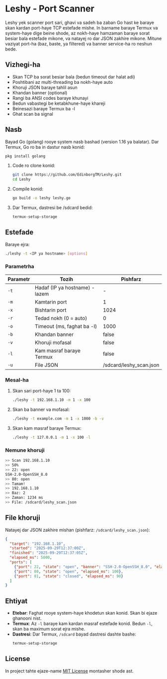 # Leshy - Port Scanner

Leshy yek scanner port sari, ghavi va sadeh ba zaban Go hast ke baraye skan kardan port-haye TCP estefade mishe. In barname baraye Termux va system-haye dige beine shode, az nokh-haye hamzaman baraye sorat besiar bala estefade mikone, va natayej ro dar JSON zakhire mikone. Mitune vaziyat port-ha (baz, baste, ya filtered) va banner service-ha ro neshun bede.

## Vizhegi-ha
- Skan TCP ba sorat besiar bala (bedun timeout dar halat adi)
- Poshtibani az multi-threading ba nokh-haye auto
- Khoruji JSON baraye tahlil asun
- Khandan banner (optional)
- Rangi ba ANSI codes baraye khunayi
- Bedun vabastegi be ketabkhune-haye khareji
- Beinesazi baraye Termux ba -l
- Ghat scan ba signal

## Nasb
Bayad Go (golang) rooye system nasb bashad (version 1.16 ya balatar). Dar Termux, Go ro ba in dastur nasb konid:

```bash
pkg install golang
```

1. Code ro clone konid:
   ```bash
   git clone https://github.com/EdinborgTM/Leshy.git
   cd Leshy
   ```

2. Compile konid:
   ```bash
   go build -o leshy leshy.go
   ```

3. Dar Termux, dastresi be /sdcard bedid:
   ```bash
   termux-setup-storage
   ```

## Estefade
Baraye ejra:
```bash
./leshy -t <IP ya hostname> [options]
```

### Parametrha
| Parametr | Tozih | Pishfarz |
|----------|-------|----------|
| `-t` | Hadaf (IP ya hostname) - lazem | - |
| `-m` | Kamtarin port | 1 |
| `-x` | Bishtarin port | 1024 |
| `-r` | Tedad nokh (0 = auto) | 0 |
| `-o` | Timeout (ms, faghat ba -l) | 1000 |
| `-b` | Khandan banner | false |
| `-v` | Khoruji mofasal | false |
| `-l` | Kam masraf baraye Termux | false |
| `-u` | File JSON | /sdcard/leshy_scan.json |

### Mesal-ha
1. Skan sari port-haye 1 ta 100:
   ```bash
   ./leshy -t 192.168.1.10 -m 1 -x 100
   ```

2. Skan ba banner va mofasal:
   ```bash
   ./leshy -t example.com -m 1 -x 1000 -b -v
   ```

3. Skan kam masraf baraye Termux:
   ```bash
   ./leshy -t 127.0.0.1 -m 1 -x 100 -l
   ```

### Nemune khoruji
```bash
>> Scan 192.168.1.10
>> 50%
>> 22: open
SSH-2.0-OpenSSH_8.0
>> 80: open
>> Tamam!
>> 192.168.1.10
>> Baz: 2
>> Zaman: 1234 ms
>> File: /sdcard/leshy_scan.json
```

## File khoruji
Natayej dar JSON zakhire mishan (pishfarz: `/sdcard/leshy_scan.json`):
```json
{
  "target": "192.168.1.10",
  "started": "2025-09-29T12:37:00Z",
  "finished": "2025-09-29T12:37:05Z",
  "elapsed_ms": 5000,
  "ports": [
    {"port": 22, "state": "open", "banner": "SSH-2.0-OpenSSH_8.0", "elapsed_ms": 120},
    {"port": 80, "state": "open", "elapsed_ms": 100},
    {"port": 81, "state": "closed", "elapsed_ms": 90}
  ]
}
```

## Ehtiyat
- **Etebar**: Faghat rooye system-haye khodetun skan konid. Skan bi ejaze ghanooni nist.
- **Termux**: Az `-l` baraye kam kardan masraf estefade konid. Bedun `-l`, skan ba maximum sorat ejra mishe.
- **Dastresi**: Dar Termux, `/sdcard` bayad dastresi dashte bashe:
  ```bash
  termux-setup-storage
  ```

## License
In project tahte ejaze-name [MIT License](LICENSE) montasher shode ast.
